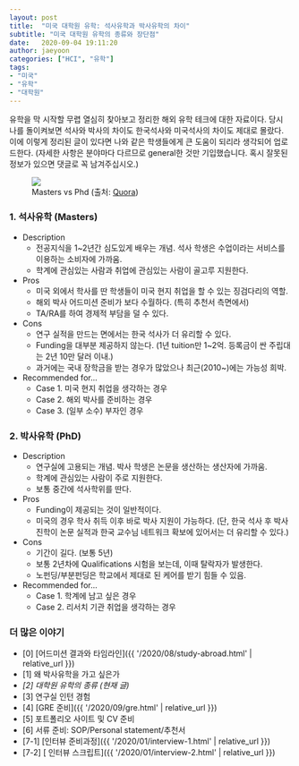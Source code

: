 ```yaml
---
layout: post
title:  "미국 대학원 유학: 석사유학과 박사유학의 차이"
subtitle: "미국 대학원 유학의 종류와 장단점"
date:   2020-09-04 19:11:20
author: jaeyoon
categories: ["HCI", "유학"]
tags:
- "미국"
- "유학"
- "대학원"
---
```




유학을 막 시작할 무렵 열심히 찾아보고 정리한 해외 유학 테크에 대한 자료이다. 당시 나를 돌이켜보면 석사와 박사의 차이도 한국석사와 미국석사의 차이도 제대로 몰랐다. 이에 이렇게 정리된 글이 있다면 나와 같은 학생들에게 큰 도움이 되리라 생각되어 업로드한다. (자세한 사항은 분야마다 다르므로 general한 것만 기입했습니다. 혹시 잘못된 정보가 있으면 댓글로 꼭 남겨주십시오.)

<figure><img data-action="zoom" src="https://qph.fs.quoracdn.net/main-qimg-b027686dba426c68e73ac21ea0446856"><figcaption> Masters vs Phd (출처: <a href="https://www.quora.com/Is-it-easier-to-be-admitted-to-a-master-s-or-a-PhD-program-in-US-universities" target="_blank">Quora</a>) </figcaption></figure>

### 1. 석사유학 (Masters)

* Description
  * 전공지식을 1~2년간 심도있게 배우는 개념. 석사 학생은 수업이라는 서비스를 이용하는 소비자에 가까움. 
  * 학계에 관심있는 사람과 취업에 관심있는 사람이 골고루 지원한다.
* Pros
  * 미국 외에서 학사를 딴 학생들이 미국 현지 취업을 할 수 있는 징검다리의 역할.
  * 해외 박사 어드미션 준비가 보다 수월하다. (특히 추천서 측면에서)
  * TA/RA를 하여 경제적 부담을 덜 수 있다.
* Cons
  * 연구 실적을 만드는 면에서는 한국 석사가 더 유리할 수 있다.
  * Funding을 대부분 제공하지 않는다. (1년 tuition만 1~2억. 등록금이 싼 주립대는 2년 10만 달러 이내.)
  * 과거에는 국내 장학금을 받는 경우가 많았으나 최근(2010~)에는 가능성 희박.
* Recommended for... 
  * Case 1. 미국 현지 취업을 생각하는 경우
  * Case 2. 해외 박사를 준비하는 경우
  * Case 3. (일부 소수) 부자인 경우



### 2. 박사유학 (PhD)

- Description
  - 연구실에 고용되는 개념. 박사 학생은 논문을 생산하는 생산자에 가까움.
  - 학계에 관심있는 사람이 주로 지원한다.
  - 보통 중간에 석사학위를 딴다.
- Pros
  - Funding이 제공되는 것이 일반적이다.
  - 미국의 경우 학사 취득 이후 바로 박사 지원이 가능하다. (단, 한국 석사 후 박사 진학이 논문 실적과 한국 교수님 네트워크 확보에 있어서는 더 유리할 수 있다.)
- Cons
  - 기간이 길다. (보통 5년)
  - 보통 2년차에 Qualifications 시험을 보는데, 이때 탈락자가 발생한다.
  - 노펀딩/부분펀딩은 학교에서 제대로 된 케어를 받기 힘들 수 있음.
- Recommended for...
  - Case 1. 학계에 남고 싶은 경우
  - Case 2. 리서치 기관 취업을 생각하는 경우



### 더 많은 이야기

- [0] [어드미션 결과와 타임라인]({{ '/2020/08/study-abroad.html' | relative_url }})
- [1] 왜 박사유학을 가고 싶은가
- *[2] 대학원 유학의 종류 (현재 글)* 
- [3] 연구실 인턴 경험
- [4] [GRE 준비]({{ '/2020/09/gre.html' | relative_url }})
- [5] 포트폴리오 사이트 및 CV 준비
- [6] 서류 준비: SOP/Personal statement/추천서
- [7-1] [인터뷰 준비과정]({{ '/2020/01/interview-1.html' | relative_url }})
- [7-2] [ 인터뷰 스크립트]({{ '/2020/01/interview-2.html' | relative_url }})